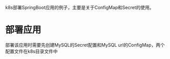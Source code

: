 k8s部署SpringBoot应用的例子，主要是关于ConfigMap和Secret的使用。

# 部署应用
部署该应用时需要先创建MySQL的Secret配置和MySQL url的ConfigMap，两个配置文件在k8s目录文件中